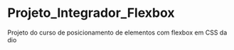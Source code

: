 # Projeto_Integrador_Flexbox
Projeto do curso de posicionamento de elementos com flexbox em CSS da dio
